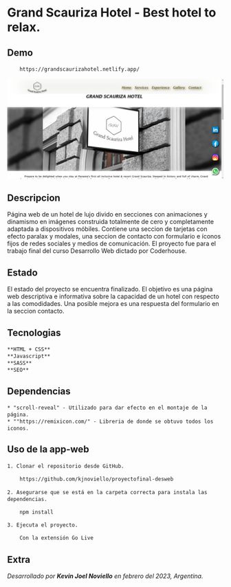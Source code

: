 # Grand Scauriza Hotel - Best hotel to relax.
## Demo

``` bash
    https://grandscaurizahotel.netlify.app/
```   
![Imagen de portada](/assets/Preview.png "Esta es una previsualizacion del proyecto.")

## Descripcion

Página web de un hotel de lujo divido en secciones con animaciones y dinamismo en imágenes construida totalmente de cero y completamente adaptada a dispositivos móbiles. Contiene una seccion de tarjetas con efecto paralax y modales, una seccion de contacto con formulario e íconos fijos de redes sociales y medios de comunicación. El proyecto fue para el trabajo final del curso Desarrollo Web dictado por Coderhouse.


## Estado

El estado del proyecto se encuentra finalizado. El objetivo es una página web descriptiva e informativa sobre la capacidad de un hotel con respecto a las comodidades. Una posible mejora es una respuesta del formulario en la seccion contacto.


## Tecnologias

    **HTML + CSS**
    **Javascript**
    **SASS**
    **SEO**


##  Dependencias

    * "scroll-reveal" - Utilizado para dar efecto en el montaje de la página.
    * ""https://remixicon.com/" - Libreria de donde se obtuvo todos los iconos.


## Uso de la app-web

    1. Clonar el repositorio desde GitHub.

``` bash
    https://github.com/kjnoviello/proyectofinal-desweb
```    

    2. Asegurarse que se está en la carpeta correcta para instala las dependencias.

``` bash
    npm install
```   

    3. Ejecuta el proyecto.

``` bash
    Con la extensión Go Live
```


## Extra

_Desarrollado por **Kevin Joel Noviello** en febrero del 2023, Argentina._




